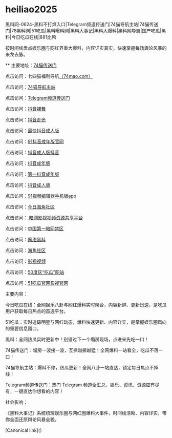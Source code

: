 # heiliao2025
黑料网-0624-黑料不打烊入口|Telegram频道传送门|74猫导航主站|74猫传送门|78黑料网|51吃瓜|黑料曝料网|黑料大事记|黑料大爆料|黑料网导航|国产吃瓜|黑料|今日吃瓜在线|881比鸭

按时间线盘点娱乐圈与网红界重大爆料，内容详实真实，快速掌握每场舆论风暴的来龙去脉。

** 主要地址：<a href="https://74mao.com/">74猫传送门</a>

点击访问：七四猫福利导航<a href="https://74mao.com/">（74mao.com）</a>

点击访问：<a href="https://74mao.com/">74猫导航主站</a>

点击访问：<a href="https://74mao.com/">Telegram频道传送门</a>

点击访问：<a href="https://dy9-01.pages.dev/">抖音裸舞</a>

点击访问：<a href="https://dy10-01.pages.dev/">抖音走光</a>

点击访问：<a href="https://dy1-02.pages.dev/">最快抖音成人版</a>

点击访问：<a href="https://dy2-02.pages.dev/">91抖音成年版官网</a>

点击访问：<a href="https://dy3-02.pages.dev/">抖音成人版抖音</a>

点击访问：<a href="https://dy4-02.pages.dev/">抖音成年版</a>

点击访问：<a href="https://dy5-02.pages.dev/">第一抖音成年版</a>

点击访问：<a href="https://dy6-02.pages.dev/">抖音成人版</a>

点击访问：<a href="https://hj-735.pages.dev/">91视频编辑器手机版app</a>

点击访问：<a href="https://hj-760.pages.dev/">今日海角社区</a>

点击访问：<a href="https://aw3-17.pages.dev/"> 暗网影视视频资源共享平台</a>

点击访问：<a href="https://aw4-17.pages.dev/">中国第一暗网禁区</a>

点击访问：<a href="https://aw1-04.pages.dev/">网络黑料</a>

点击访问：<a href="https://aw2-04.pages.dev/">海角社区</a>

点击访问：<a href="https://aw3-04.pages.dev/">影视视频</a>

点击访问：<a href="https://pi1-01.pages.dev/">50度灰“吃瓜”网站</a>

点击访问：<a href="https://ji333.pages.dev/">51吃瓜官网影视官网</a>

主要内容：

今日吃瓜在线：全网娱乐八卦与网红爆料实时聚合，内容新鲜、更新迅速，是吃瓜用户获取每日热点的首选平台。


51吃瓜：实时追踪明星与网红动态，爆料快速更新、内容详实，是掌握娱乐圈风向的重要信息窗口。

黑料：全网热瓜实时更新中！别错过下一个塌房现场，点进来先吃一口！

74猫传送门：塌房一波接一波，互撕越撕越猛！全网爆料一站看全，吃瓜不落一口！


74猫导航主站：爆料不停，热瓜更新！全网八卦一站直达，锁定每日焦点不掉线！

Telegram频道传送门：热门 Telegram 频道全汇总，娱乐、资讯、资源应有尽有，一键直达你想看的内容！

社会影响：

《黑料大事记》系统梳理娱乐圈与网红圈爆料大事件，时间线清晰、内容详实，带你全面还原舆论风暴全貌。

[Canonical link](）
